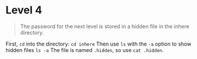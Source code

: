 # Level 4

> The password for the next level is stored in a hidden file in the inhere directory.

First, `cd` into the directory:
`cd inhere`
Then use `ls` with the `-a` option to show hidden files
`ls -a`
The file is named `.hidden`, so use `cat .hidden`.
